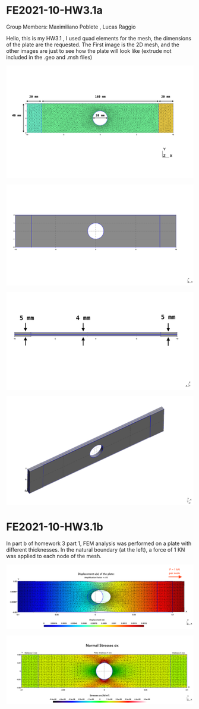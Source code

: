 # FE2021-10-HW3.1a

Group Members: Maximiliano Poblete , Lucas Raggio

Hello, this is my HW3.1 , I used quad elements for the mesh, the dimensions of the plate are the requested. The First image is the 2D mesh, and the other images are just to see how the plate will look like (extrude not included in the .geo and .msh files)


![alt text](  https://github.com/maxipoblete/FE2021-10-HW3/blob/main/Mesh2.png  )

![alt text](  https://github.com/maxipoblete/FE2021-10-HW3/blob/main/Vista1.png  )

![alt text](   https://github.com/maxipoblete/FE2021-10-HW3/blob/main/Vista%20thicc.png  )

![alt text](  https://github.com/maxipoblete/FE2021-10-HW3/blob/main/Vista%203.png   )

# FE2021-10-HW3.1b

In part b of homework 3 part 1, FEM analysis was performed on a plate with different thicknesses. In the natural boundary (at the left), a force of 1 KN was applied to each node of the mesh. 

![alt text](   https://github.com/maxipoblete/FE2021-10-HW3/blob/main/HOMEWORK_3.1b/Displacements.png  )

![alt text]( https://github.com/maxipoblete/FE2021-10-HW3/blob/main/HOMEWORK_3.1b/Stresses_x.png   )





